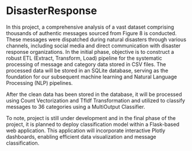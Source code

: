 # DisasterResponse
In this project, a comprehensive analysis of a vast dataset comprising thousands of authentic messages sourced from Figure 8 is conducted. These messages were dispatched during natural disasters through various channels, including social media and direct communication with disaster response organizations. In the initial phase, objective is to construct a robust ETL (Extract, Transform, Load) pipeline for the systematic processing of message and category data stored in CSV files. The processed data will be stored in an SQLite database, serving as the foundation for our subsequent machine learning and Natural Language Processing (NLP) pipelines.

After the clean data has been stored in the database, it will be processed using Count Vectorization and TfIdf Transformation and utilized to classify messages to 36 categories using a MultiOutput Classifier. 

To note, project is still under development and in the final phase of the project, it is planned to deploy classification model within a  Flask-based web application. This application will incorporate interactive Plotly dashboards, enabling efficient data visualization and message classification.
